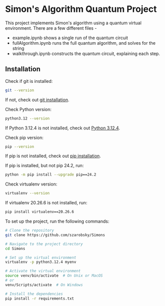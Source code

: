 # Simon's Algorithm Quantum Project

This project implements Simon's algorithm using a quantum virtual environment. There are a few different files - 
- example.ipynb shows a single run of the quantum circuit
- fullAlgorithm.ipynb runs the full quantum algorithm, and solves for the string
- walkthrough.ipynb constructs the quantum circuit, explaining each step.

## Installation

Check if git is installed:
```sh
git --version
```
If not, check out [git installation](https://git-scm.com/book/en/v2/Getting-Started-Installing-Git).

Check Python version:
```sh 
python3.12 --version
```
If Python 3.12.4 is not installed, check out [Python 3.12.4](https://www.python.org/downloads/release/python-3124/).

Check pip version:
```sh
pip --version
```
If pip is not installed, check out [pip installation](https://pip.pypa.io/en/stable/installation/).

If pip is installed, but not pip 24.2, run:
```sh
python -m pip install --upgrade pip==24.2
```

Check virtualenv version:
```sh
virtualenv --version
```
If virtualenv 20.26.6 is not installed, run:
```sh
pip install virtualenv==20.26.6
```

To set up the project, run the following commands:

```sh
# Clone the repository
git clone https://github.com/szarobsky/Simons

# Navigate to the project directory
cd Simons

# Set up the virtual environment
virtualenv -p python3.12.4 myenv

# Activate the virtual environment
source venv/bin/activate  # On Unix or MacOS
# or
venv/Scripts/activate  # On Windows

# Install the dependencies
pip install -r requirements.txt
```